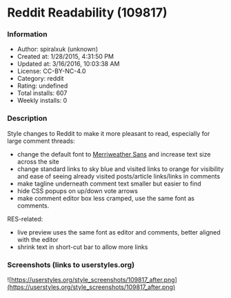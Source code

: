 # Reddit Readability (109817)

### Information
- Author: spiralxuk (unknown)
- Created at: 1/28/2015, 4:31:50 PM
- Updated at: 3/16/2016, 10:03:38 AM
- License: CC-BY-NC-4.0
- Category: reddit
- Rating: undefined
- Total installs: 607
- Weekly installs: 0


### Description
Style changes to Reddit to make it more pleasant to read, especially for large comment threads:

* change the default font to [Merriweather Sans]() and increase text size across the site
* change standard links to sky blue and visited links to orange for visibility and ease of seeing already visited posts/article links/links in comments
* make tagline underneath comment text smaller but easier to find
* hide CSS popups on up/down vote arrows
* make comment editor box less cramped, use the same font as comments.

RES-related:

* live preview uses the same font as editor and comments, better aligned with the editor
* shrink text in short-cut bar to allow more links


### Screenshots (links to userstyles.org)
![https://userstyles.org/style_screenshots/109817_after.png](https://userstyles.org/style_screenshots/109817_after.png)


